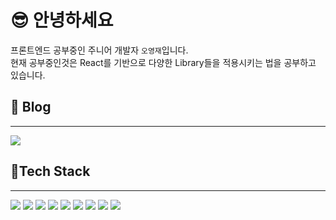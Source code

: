 # 😎 안녕하세요

프론트엔드 공부중인 주니어 개발자 `오영재`입니다.  
현재 공부중인것은 React를 기반으로 다양한 Library들을 적용시키는 법을 공부하고 있습니다.

## 🐒 Blog

---

<a href="https://sacultang.github.io/" target="_blank"><img src="https://img.shields.io/badge/HEXO-0E83CD?style=flat&logo=hexo&logoColor=white"/></a>

## 🔨Tech Stack

---

![](https://img.shields.io/badge/HTML5-F05032?style=flat&logo=html5&logoColor=white)
![](https://img.shields.io/badge/-CSS3-1572B6?style=flat&logo=css3)
![](https://img.shields.io/badge/JavaScript-F7DF1E?style=flat&logo=javascript&logoColor=white)
![](https://img.shields.io/badge/-React-61DAFB?style=flat&logo=react&logoColor=white)
![](https://img.shields.io/badge/-Redux-764ABC?style=flat&logo=Redux&logoColor=white)
![](https://img.shields.io/badge/-Next.js-000000?style=flat&logo=next.js&logoColor=white)
![](https://img.shields.io/badge/-Sass-CC6699?style=flat&logo=Sass&logoColor=white)
![](https://img.shields.io/badge/-StyledComponents-DB7093?style=flat&logo=styled-components&logoColor=white)
![](https://img.shields.io/badge/-Git-F05032?style=flat&logo=Git&logoColor=white)
